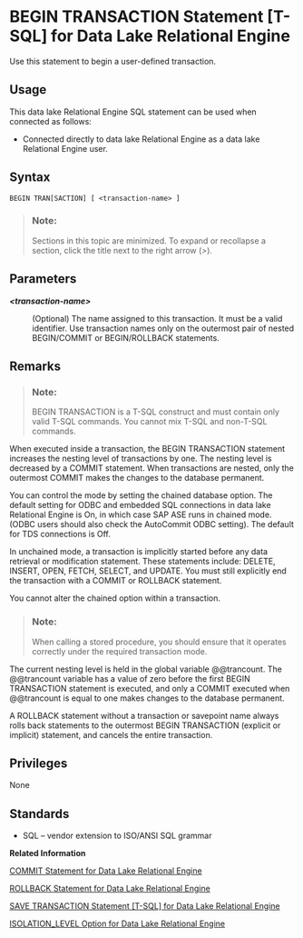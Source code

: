 <!-- loioa61490f284f21015aa60a82fc60f9e76 -->

# BEGIN TRANSACTION Statement \[T-SQL\] for Data Lake Relational Engine

Use this statement to begin a user-defined transaction.



<a name="loioa61490f284f21015aa60a82fc60f9e76__section_ovp_dvr_znb"/>

## Usage

This data lake Relational Engine SQL statement can be used when connected as follows:

-   Connected directly to data lake Relational Engine as a data lake Relational Engine user.



## Syntax

```
BEGIN TRAN[SACTION] [ <transaction-name> ]
```



> ### Note:  
> Sections in this topic are minimized. To expand or recollapse a section, click the title next to the right arrow \(*\>*\).



<a name="loioa61490f284f21015aa60a82fc60f9e76__IQ_Parameters"/>

## Parameters


<dl>
<dt><b>

*<transaction-name\>*

</b></dt>
<dd>

\(Optional\) The name assigned to this transaction. It must be a valid identifier. Use transaction names only on the outermost pair of nested BEGIN/COMMIT or BEGIN/ROLLBACK statements.



</dd>
</dl>



<a name="loioa61490f284f21015aa60a82fc60f9e76__IQ_Usage"/>

## Remarks

> ### Note:  
> BEGIN TRANSACTION is a T-SQL construct and must contain only valid T-SQL commands. You cannot mix T-SQL and non-T-SQL commands.

When executed inside a transaction, the BEGIN TRANSACTION statement increases the nesting level of transactions by one. The nesting level is decreased by a COMMIT statement. When transactions are nested, only the outermost COMMIT makes the changes to the database permanent.

You can control the mode by setting the chained database option. The default setting for ODBC and embedded SQL connections in data lake Relational Engine is On, in which case SAP ASE runs in chained mode. \(ODBC users should also check the AutoCommit ODBC setting\). The default for TDS connections is Off.

In unchained mode, a transaction is implicitly started before any data retrieval or modification statement. These statements include: DELETE, INSERT, OPEN, FETCH, SELECT, and UPDATE. You must still explicitly end the transaction with a COMMIT or ROLLBACK statement.

You cannot alter the chained option within a transaction.

> ### Note:  
> When calling a stored procedure, you should ensure that it operates correctly under the required transaction mode.

The current nesting level is held in the global variable @@trancount. The @@trancount variable has a value of zero before the first BEGIN TRANSACTION statement is executed, and only a COMMIT executed when @@trancount is equal to one makes changes to the database permanent.

A ROLLBACK statement without a transaction or savepoint name always rolls back statements to the outermost BEGIN TRANSACTION \(explicit or implicit\) statement, and cancels the entire transaction.



<a name="loioa61490f284f21015aa60a82fc60f9e76__IQ_Permissions"/>

## Privileges

None



<a name="loioa61490f284f21015aa60a82fc60f9e76__IQ_Standards"/>

## Standards

-   SQL – vendor extension to ISO/ANSI SQL grammar

**Related Information**  


[COMMIT Statement for Data Lake Relational Engine](commit-statement-for-data-lake-relational-engine-a615db7.md "Makes changes to the database permanent, or terminates a user-defined transaction.")

[ROLLBACK Statement for Data Lake Relational Engine](rollback-statement-for-data-lake-relational-engine-a623fa5.md "Undoes any changes made since the last COMMIT or ROLLBACK.")

[SAVE TRANSACTION Statement \[T-SQL\] for Data Lake Relational Engine](save-transaction-statement-t-sql-for-data-lake-relational-engine-a624b80.md "Establishes a savepoint within the current transaction.")

[ISOLATION\_LEVEL Option for Data Lake Relational Engine](../090-database-options/isolation-level-option-for-data-lake-relational-engine-a63ac6b.md "Controls the locking isolation level for catalog store tables.")

